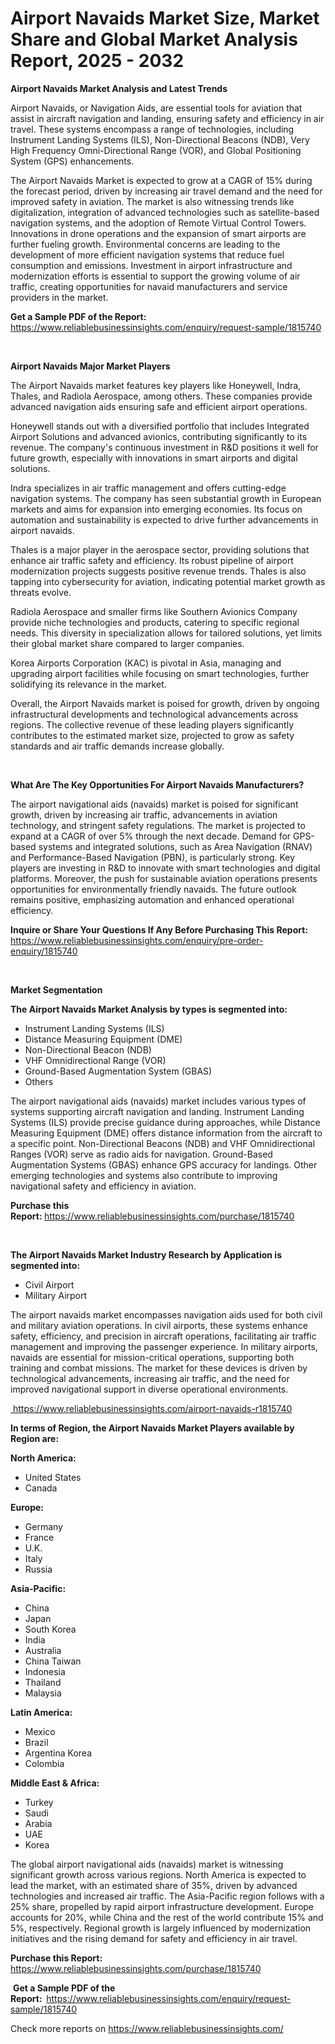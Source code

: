 <p><h1>Airport Navaids Market Size, Market Share and Global Market Analysis Report, 2025 - 2032</h1></p><p><strong>Airport Navaids Market Analysis and Latest Trends</strong></p>
<p><p>Airport Navaids, or Navigation Aids, are essential tools for aviation that assist in aircraft navigation and landing, ensuring safety and efficiency in air travel. These systems encompass a range of technologies, including Instrument Landing Systems (ILS), Non-Directional Beacons (NDB), Very High Frequency Omni-Directional Range (VOR), and Global Positioning System (GPS) enhancements. </p><p>The Airport Navaids Market is expected to grow at a CAGR of 15% during the forecast period, driven by increasing air travel demand and the need for improved safety in aviation. The market is also witnessing trends like digitalization, integration of advanced technologies such as satellite-based navigation systems, and the adoption of Remote Virtual Control Towers. Innovations in drone operations and the expansion of smart airports are further fueling growth. Environmental concerns are leading to the development of more efficient navigation systems that reduce fuel consumption and emissions. Investment in airport infrastructure and modernization efforts is essential to support the growing volume of air traffic, creating opportunities for navaid manufacturers and service providers in the market.</p></p>
<p><strong>Get a Sample PDF of the Report:&nbsp;</strong> <a href="https://www.reliablebusinessinsights.com/enquiry/request-sample/1815740?utm_campaign=2174&utm_medium=2&utm_source=Github&utm_content=ia&utm_term=19022025&utm_id=airport-navaids">https://www.reliablebusinessinsights.com/enquiry/request-sample/1815740</a></p>
<p>&nbsp;</p>
<p><strong>Airport Navaids Major Market Players</strong></p>
<p><p>The Airport Navaids market features key players like Honeywell, Indra, Thales, and Radiola Aerospace, among others. These companies provide advanced navigation aids ensuring safe and efficient airport operations. </p><p>Honeywell stands out with a diversified portfolio that includes Integrated Airport Solutions and advanced avionics, contributing significantly to its revenue. The company's continuous investment in R&D positions it well for future growth, especially with innovations in smart airports and digital solutions. </p><p>Indra specializes in air traffic management and offers cutting-edge navigation systems. The company has seen substantial growth in European markets and aims for expansion into emerging economies. Its focus on automation and sustainability is expected to drive further advancements in airport navaids.</p><p>Thales is a major player in the aerospace sector, providing solutions that enhance air traffic safety and efficiency. Its robust pipeline of airport modernization projects suggests positive revenue trends. Thales is also tapping into cybersecurity for aviation, indicating potential market growth as threats evolve.</p><p>Radiola Aerospace and smaller firms like Southern Avionics Company provide niche technologies and products, catering to specific regional needs. This diversity in specialization allows for tailored solutions, yet limits their global market share compared to larger companies.</p><p>Korea Airports Corporation (KAC) is pivotal in Asia, managing and upgrading airport facilities while focusing on smart technologies, further solidifying its relevance in the market.</p><p>Overall, the Airport Navaids market is poised for growth, driven by ongoing infrastructural developments and technological advancements across regions. The collective revenue of these leading players significantly contributes to the estimated market size, projected to grow as safety standards and air traffic demands increase globally.</p></p>
<p>&nbsp;</p>
<p><strong>What Are The Key Opportunities For Airport Navaids Manufacturers?</strong></p>
<p><p>The airport navigational aids (navaids) market is poised for significant growth, driven by increasing air traffic, advancements in aviation technology, and stringent safety regulations. The market is projected to expand at a CAGR of over 5% through the next decade. Demand for GPS-based systems and integrated solutions, such as Area Navigation (RNAV) and Performance-Based Navigation (PBN), is particularly strong. Key players are investing in R&D to innovate with smart technologies and digital platforms. Moreover, the push for sustainable aviation operations presents opportunities for environmentally friendly navaids. The future outlook remains positive, emphasizing automation and enhanced operational efficiency.</p></p>
<p><strong>Inquire or Share Your Questions If Any Before Purchasing This Report:</strong> <a href="https://www.reliablebusinessinsights.com/enquiry/pre-order-enquiry/1815740?utm_campaign=2174&utm_medium=2&utm_source=Github&utm_content=ia&utm_term=19022025&utm_id=airport-navaids">https://www.reliablebusinessinsights.com/enquiry/pre-order-enquiry/1815740</a></p>
<p>&nbsp;</p>
<p><strong>Market Segmentation</strong></p>
<p><strong>The Airport Navaids Market Analysis by types is segmented into:</strong></p>
<p><ul><li>Instrument Landing Systems (ILS)</li><li>Distance Measuring Equipment (DME)</li><li>Non-Directional Beacon (NDB)</li><li>VHF Omnidirectional Range (VOR)</li><li>Ground-Based Augmentation System (GBAS)</li><li>Others</li></ul></p>
<p><p>The airport navigational aids (navaids) market includes various types of systems supporting aircraft navigation and landing. Instrument Landing Systems (ILS) provide precise guidance during approaches, while Distance Measuring Equipment (DME) offers distance information from the aircraft to a specific point. Non-Directional Beacons (NDB) and VHF Omnidirectional Ranges (VOR) serve as radio aids for navigation. Ground-Based Augmentation Systems (GBAS) enhance GPS accuracy for landings. Other emerging technologies and systems also contribute to improving navigational safety and efficiency in aviation.</p></p>
<p><strong>Purchase this Report:&nbsp;</strong><a href="https://www.reliablebusinessinsights.com/purchase/1815740?utm_campaign=2174&utm_medium=2&utm_source=Github&utm_content=ia&utm_term=19022025&utm_id=airport-navaids">https://www.reliablebusinessinsights.com/purchase/1815740</a></p>
<p>&nbsp;</p>
<p><strong>The Airport Navaids Market Industry Research by Application is segmented into:</strong></p>
<p><ul><li>Civil Airport</li><li>Military Airport</li></ul></p>
<p><p>The airport navaids market encompasses navigation aids used for both civil and military aviation operations. In civil airports, these systems enhance safety, efficiency, and precision in aircraft operations, facilitating air traffic management and improving the passenger experience. In military airports, navaids are essential for mission-critical operations, supporting both training and combat missions. The market for these devices is driven by technological advancements, increasing air traffic, and the need for improved navigational support in diverse operational environments.</p></p>
<p><a href="https://www.reliablebusinessinsights.com/airport-navaids-r1815740?utm_campaign=2174&utm_medium=2&utm_source=Github&utm_content=ia&utm_term=19022025&utm_id=airport-navaids">&nbsp;https://www.reliablebusinessinsights.com/airport-navaids-r1815740</a></p>
<p><strong>In terms of Region, the Airport Navaids Market Players available by Region are:</strong></p>
<p>
    <p> <strong> North America: </strong>
        <ul>
            <li>United States</li>
            <li>Canada</li>
        </ul>
        </p> 
    <p> <strong> Europe: </strong>
        <ul>
            <li>Germany</li>
            <li>France</li>
            <li>U.K.</li>
            <li>Italy</li>
            <li>Russia</li>
        </ul>
        </p> 
    <p> <strong> Asia-Pacific: </strong>
        <ul>
            <li>China</li>
            <li>Japan</li>
            <li>South Korea</li>
            <li>India</li>
            <li>Australia</li>
            <li>China Taiwan</li>
            <li>Indonesia</li>
            <li>Thailand</li>
            <li>Malaysia</li>
        </ul>
        </p> 
    <p> <strong> Latin America: </strong>
        <ul>
            <li>Mexico</li>
            <li>Brazil</li>
            <li>Argentina Korea</li>
            <li>Colombia</li>
        </ul>
        </p> 
    <p> <strong> Middle East & Africa: </strong>
        <ul>
            <li>Turkey</li>
            <li>Saudi</li>
            <li>Arabia</li>
            <li>UAE</li>
            <li>Korea</li>
        </ul>
    </p>
    </p>
<p><p>The global airport navigational aids (navaids) market is witnessing significant growth across various regions. North America is expected to lead the market, with an estimated share of 35%, driven by advanced technologies and increased air traffic. The Asia-Pacific region follows with a 25% share, propelled by rapid airport infrastructure development. Europe accounts for 20%, while China and the rest of the world contribute 15% and 5%, respectively. Regional growth is largely influenced by modernization initiatives and the rising demand for safety and efficiency in air travel.</p></p>
<p><strong>Purchase this Report: </strong><a href="https://www.reliablebusinessinsights.com/purchase/1815740?utm_campaign=2174&utm_medium=2&utm_source=Github&utm_content=ia&utm_term=19022025&utm_id=airport-navaids">https://www.reliablebusinessinsights.com/purchase/1815740</a></p>
<p>&nbsp;<strong>Get a Sample PDF of the Report:&nbsp;&nbsp;</strong><a href="https://www.reliablebusinessinsights.com/enquiry/request-sample/1815740?utm_campaign=2174&utm_medium=2&utm_source=Github&utm_content=ia&utm_term=19022025&utm_id=airport-navaids">https://www.reliablebusinessinsights.com/enquiry/request-sample/1815740</a></p>
<p><strong></strong></p>
<p>Check more reports on <a href="https://www.reliablebusinessinsights.com/?utm_campaign=2174&utm_medium=2&utm_source=Github&utm_content=ia&utm_term=19022025&utm_id=airport-navaids">https://www.reliablebusinessinsights.com/</a></p>